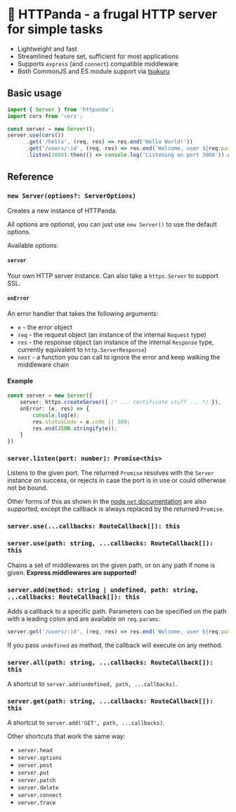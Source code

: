 # 🐼 HTTPanda - a frugal HTTP server for simple tasks

- Lightweight and fast
- Streamlined feature set, sufficient for most applications
- Supports `express` (and `connect`) compatible middleware
- Both CommonJS and ES module support via [tsukuru](https://www.npmjs.com/package/tsukuru)

## Basic usage

```ts
import { Server } from 'httpanda';
import cors from 'cors';

const server = new Server();
server.use(cors())
      .get('/hello', (req, res) => res.end('Hello World!'))
      .get('/users/:id', (req, res) => res.end(`Welcome, user ${req.params.id}!`))
      .listen(3000).then(() => console.log('Listening on port 3000')).catch(e => console.error(e));
```

## Reference

### `new Server(options?: ServerOptions)`

Creates a new instance of HTTPanda.

All options are *optional*, you can just use `new Server()` to use the default options.

Available options:

#### `server`

Your own HTTP server instance. Can also take a `https.Server` to support SSL.

#### `onError`

An error handler that takes the following arguments:

- `e` - the error object
- `req` - the request object (an instance of the internal `Request` type)
- `res` - the response object (an instance of the internal `Response` type, currently equivalent to `http.ServerResponse`)
- `next` - a function you can call to ignore the error and keep walking the middleware chain

#### Example

```ts
const server = new Server({
    server: https.createServer({ /* ... certificate stuff ... */ }),
    onError: (e, res) => {
        console.log(e);
        res.statusCode = e.code || 500;
        res.end(JSON.stringify(e));
    }
})
```

### `server.listen(port: number): Promise<this>`

Listens to the given port. The returned `Promise` resolves with the `Server` instance on success, or rejects in case the port is in use or could otherwise not be bound.

Other forms of this as shown in the [node `net` documentation](https://nodejs.org/api/net.html#net_server_listen) are also supported, except the callback is always replaced by the returned `Promise`.

### `server.use(...callbacks: RouteCallback[]): this`
### `server.use(path: string, ...callbacks: RouteCallback[]): this`

Chains a set of middlewares on the given path, or on any path if none is given. **Express middlewares are supported!**

### `server.add(method: string | undefined, path: string, ...callbacks: RouteCallback[]): this`

Adds a callback to a specific path. Parameters can be specified on the path with a leading colon and are available on `req.params`:

```ts
server.get('/users/:id', (req, res) => res.end(`Welcome, user ${req.params.id}!`))
```

If you pass `undefined` as method, the callback will execute on any method.

### `server.all(path: string, ...callbacks: RouteCallback[]): this`

A shortcut to `server.add(undefined, path, ...callbacks)`.

### `server.get(path: string, ...callbacks: RouteCallback[]): this`

A shortcut to `server.add('GET', path, ...callbacks)`.

Other shortcuts that work the same way:

- `server.head`
- `server.options`
- `server.post`
- `server.put`
- `server.patch`
- `server.delete`
- `server.connect`
- `server.trace`
